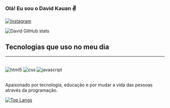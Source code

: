 ### Olá! Eu sou o David Kauan ✌️

[![Instagram](https://img.shields.io/badge/Instagram-E4405F?style=for-the-badge&logo=instagram&logoColor=white)](https://www.instagram.com/jhonathan.engineer/)

![David GitHub stats](https://github-readme-stats.vercel.app/api?username=DavidKauan04&show_icons=true&theme=radical)

## Tecnologias que uso no meu dia
<hr/>
<div style="display: inline_block"><br/>
  <img align="center" alt="html5" src="https://img.shields.io/badge/HTML5-E34F26?style=for-the-badge&logo=html5&logoColor="white"/>
  <img align="center" alt="css" src="https://img.shields.io/badge/CSS3-1572B6?style=for-the-badge&logo=css3&logoColor="white"/>
  <img align="center" alt="javascript" src="https://img.shields.io/badge/JavaScript-F7DF1E?style=for-the-badge&logo=javascript&logoColor="black"/>
</div><br/>

Apaixonado por tecnologia, educação e por mudar a vida das pessoas através da programação.

[![Top Langs](https://github-readme-stats.vercel.app/api/top-langs/?username=DavidKauan04&layout=compact)](https://github.com/JohnZorDx/github-readme-stats)
